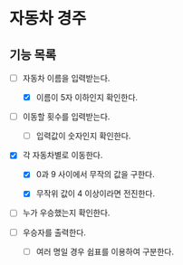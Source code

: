 # 자동차 경주

## 기능 목록

- [ ] 자동차 이름을 입력받는다.
  - [x] 이름이 5자 이하인지 확인한다.


- [ ] 이동할 횟수를 입력받는다.
  - [ ] 입력값이 숫자인지 확인한다.


- [x] 각 자동차별로 이동한다.
  - [x] 0과 9 사이에서 무작의 값을 구한다.
  - [x] 무작위 값이 4 이상이라면 전진한다.


- [ ] 누가 우승했는지 확인한다.


- [ ] 우승자를 출력한다.
  - [ ] 여러 명일 경우 쉽표를 이용하여 구분한다.